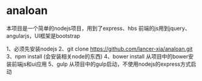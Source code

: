 # analoan
本项目是一个简单的nodejs项目，用到了express、hbs
前端的js用到jquery、angularjs，UI框架是bootstrap

1、必须先安装nodejs
2、git clone https://github.com/lancer-xia/analoan.git
3、npm install (会安装相关node的东西)
4、bower install 从项目中的bower安装前端js和ui应用
5、gulp 从项目中的gulp启动，不使用nodejs的express方式启动
